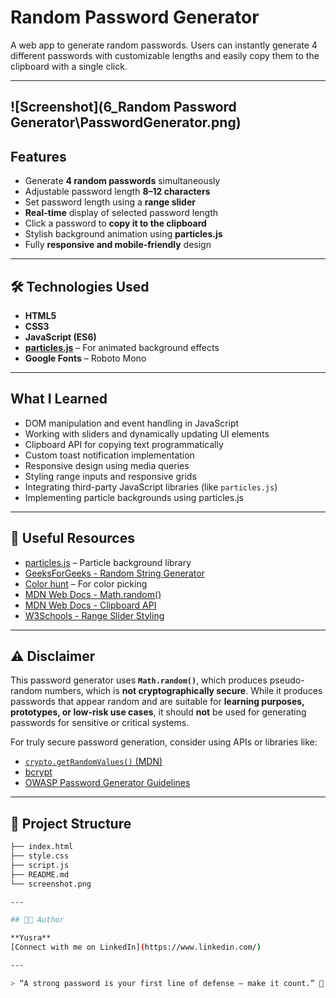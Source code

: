 # Random Password Generator

A web app to generate random passwords. Users can instantly generate 4 different passwords with customizable lengths and easily copy them to the clipboard with a single click.

---
![Screenshot](6_Random Password Generator\PasswordGenerator.png)
---

## Features

- Generate **4 random passwords** simultaneously
- Adjustable password length **8–12 characters**
- Set password length using a **range slider**
- **Real-time** display of selected password length
- Click a password to **copy it to the clipboard**
- Stylish background animation using **particles.js**
- Fully **responsive and mobile-friendly** design

---

## 🛠️ Technologies Used

- **HTML5**
- **CSS3**
- **JavaScript (ES6)**
- **[particles.js](https://vincentgarreau.com/particles.js/)** – For animated background effects
- **Google Fonts** – Roboto Mono

---

## What I Learned

- DOM manipulation and event handling in JavaScript
- Working with sliders and dynamically updating UI elements
- Clipboard API for copying text programmatically
- Custom toast notification implementation
- Responsive design using media queries
- Styling range inputs and responsive grids
- Integrating third-party JavaScript libraries (like `particles.js`)
- Implementing particle backgrounds using particles.js

---

## 🔗 Useful Resources

- [particles.js](https://vincentgarreau.com/particles.js/) – Particle background library
- [GeeksForGeeks - Random String Generator](https://www.geeksforgeeks.org/javascript/random-string-generator-using-javascript/)
- [Color hunt](https://colorhunt.co/) – For color picking
- [MDN Web Docs - Math.random()](https://developer.mozilla.org/en-US/docs/Web/JavaScript/Reference/Global_Objects/Math/random)
- [MDN Web Docs - Clipboard API](https://developer.mozilla.org/en-US/docs/Web/API/Clipboard_API)
- [W3Schools - Range Slider Styling](https://www.w3schools.com/howto/howto_js_rangeslider.asp)

---

## ⚠️ Disclaimer

This password generator uses **`Math.random()`**, which produces pseudo-random numbers, which is **not cryptographically secure**. While it produces passwords that appear random and are suitable for **learning purposes, prototypes, or low-risk use cases**, it should **not** be used for generating passwords for sensitive or critical systems.

For truly secure password generation, consider using APIs or libraries like:

- [`crypto.getRandomValues()` (MDN)](https://developer.mozilla.org/en-US/docs/Web/API/Crypto/getRandomValues)
- [bcrypt](https://www.npmjs.com/package/bcrypt)
- [OWASP Password Generator Guidelines](https://cheatsheetseries.owasp.org/cheatsheets/Password_Storage_Cheat_Sheet.html)

---

## 📁 Project Structure

```bash
├── index.html
├── style.css
├── script.js
├── README.md
└── screenshot.png

---

## 👩‍💻 Author

**Yusra**   
[Connect with me on LinkedIn](https://www.linkedin.com/)

---

> “A strong password is your first line of defense — make it count.” 🔐
